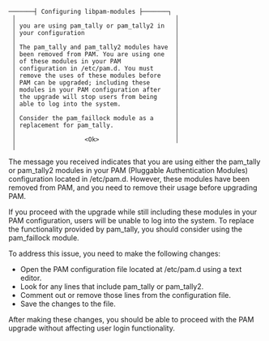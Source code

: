 ```
───────┤ Configuring libpam-modules ├───────┐
 │                                            │
 │ you are using pam_tally or pam_tally2 in   │
 │ your configuration                         │
 │                                            │
 │ The pam_tally and pam_tally2 modules have  │
 │ been removed from PAM. You are using one   │
 │ of these modules in your PAM               │
 │ configuration in /etc/pam.d. You must      │
 │ remove the uses of these modules before    │
 │ PAM can be upgraded; including these       │
 │ modules in your PAM configuration after    │
 │ the upgrade will stop users from being     │
 │ able to log into the system.               │
 │                                            │
 │ Consider the pam_faillock module as a      │
 │ replacement for pam_tally.                 │
 │                                            │
 │                   <Ok>                     │
 │
```

 The message you received indicates that you are using either the pam_tally or pam_tally2 modules in your PAM (Pluggable Authentication Modules) configuration located in /etc/pam.d. However, these modules have been removed from PAM, and you need to remove their usage before upgrading PAM.

If you proceed with the upgrade while still including these modules in your PAM configuration, users will be unable to log into the system. To replace the functionality provided by pam_tally, you should consider using the pam_faillock module.

To address this issue, you need to make the following changes:

- Open the PAM configuration file located at /etc/pam.d using a text editor.
- Look for any lines that include pam_tally or pam_tally2.
- Comment out or remove those lines from the configuration file.
- Save the changes to the file.


After making these changes, you should be able to proceed with the PAM upgrade without affecting user login functionality.




